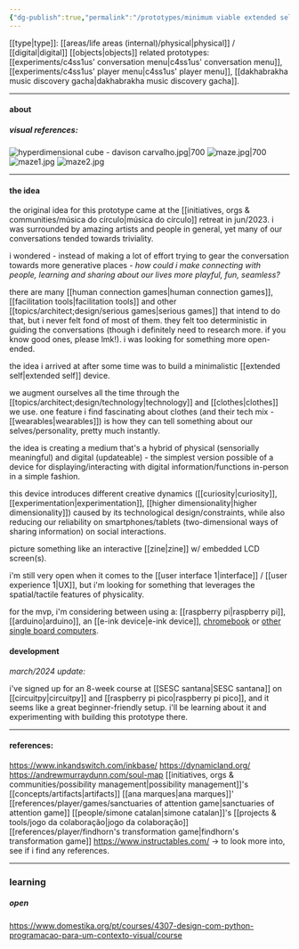 ```yaml
---
{"dg-publish":true,"permalink":"/prototypes/minimum viable extended self device/","tags":["prototype","🌱"],"created":"2024-02-15T15:09:27.156-03:00","updated":"2024-07-03T23:06:33.704-03:00"}
---
```


[[type\|type]]: [[areas/life areas (internal)/physical\|physical]] / [[digital\|digital]] [[objects\|objects]]
related prototypes: [[experiments/c4ss1us' conversation menu\|c4ss1us' conversation menu]], [[experiments/c4ss1us' player menu\|c4ss1us' player menu]], [[dakhabrakha music discovery gacha\|dakhabrakha music discovery gacha]].

---
#### about

##### visual references:

![hyperdimensional cube - davison carvalho.jpg|700](/img/user/assets/hyperdimensional%20cube%20-%20davison%20carvalho.jpg)
![maze.jpg|700](/img/user/assets/maze.jpg)
![maze1.jpg](/img/user/assets/maze1.jpg)
![maze2.jpg](/img/user/assets/maze2.jpg)

---
#### the idea

the original idea for this prototype came at the [[initiatives, orgs & communities/música do círculo\|música do círculo]] retreat in jun/2023. i was surrounded by amazing artists and people in general, yet many of our conversations tended towards triviality.

i wondered - instead of making a lot of effort trying to gear the conversation towards more generative places - *how could i make connecting with people, learning and sharing about our lives more playful, fun, seamless?*

there are many [[human connection games\|human connection games]], [[facilitation tools\|facilitation tools]] and other [[topics/architect;design/serious games\|serious games]] that intend to do that, but i never felt fond of most of them. they felt too deterministic in guiding the conversations (though i definitely need to research more. if you know good ones, please lmk!). i was looking for something more open-ended.

the idea i arrived at after some time was to build a minimalistic [[extended self\|extended self]] device.

we augment ourselves all the time through the [[topics/architect;design/technology\|technology]] and [[clothes\|clothes]] we use. one feature i find fascinating about clothes (and their tech mix - [[wearables\|wearables]]) is how they can tell something about our selves/personality, pretty much instantly.

the idea is creating a medium that's a hybrid of physical (sensorially meaningful) and digital (updateable) - the simplest version possible of a device for displaying/interacting with digital information/functions in-person in a simple fashion.

this device introduces different creative dynamics ([[curiosity\|curiosity]], [[experimentation\|experimentation]], [[higher dimensionality\|higher dimensionality]]) caused by its technological design/constraints, while also reducing our reliability on smartphones/tablets (two-dimensional ways of sharing information) on social interactions.

picture something like an interactive [[zine\|zine]] w/ embedded LCD screen(s).

i'm still very open when it comes to the [[user interface 1\|interface]] / [[user experience 1\|UX]], but i'm looking for something that leverages the spatial/tactile features of physicality.

for the mvp, i'm considering between using a: [[raspberry pi\|raspberry pi]], [[arduino\|arduino]], an [[e-ink device\|e-ink device]], [chromebook](https://www.youtube.com/watch?v=1qfSJxcgH5I&pp=ygUbcmFzcGJlcnJ5IHBpIGlzIGZvciBwYXlwaWdz) or [other single board computers](https://www.youtube.com/watch?v=uJvCVw1yONQ).

#### development

*march/2024 update:*

i've signed up for an 8-week course at [[SESC santana\|SESC santana]] on [[circuitpy\|circuitpy]] and [[raspberry pi pico\|raspberry pi pico]], and it seems like a great beginner-friendly setup. i'll be learning about it and experimenting with building this prototype there.

---
#### references:

https://www.inkandswitch.com/inkbase/
https://dynamicland.org/
https://andrewmurraydunn.com/soul-map
[[initiatives, orgs & communities/possibility management\|possibility management]]'s [[concepts/artifacts\|artifacts]]
[[ana marques\|ana marques]]' [[references/player/games/sanctuaries of attention game\|sanctuaries of attention game]]
[[people/simone catalan\|simone catalan]]'s [[projects & tools/jogo da colaboração\|jogo da colaboração]]
[[references/player/findhorn's transformation game\|findhorn's transformation game]]
https://www.instructables.com/ -> to look more into, see if i find any references.

---

### learning

##### open

https://www.domestika.org/pt/courses/4307-design-com-python-programacao-para-um-contexto-visual/course